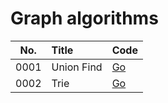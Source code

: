 # Graph algorithms

| No.  | Title      | Code                |
|:----:|:-----------|:--------------------|
| 0001 | Union Find | [Go](union_find.go) |
| 0002 | Trie       | [Go](trie.go)       |

